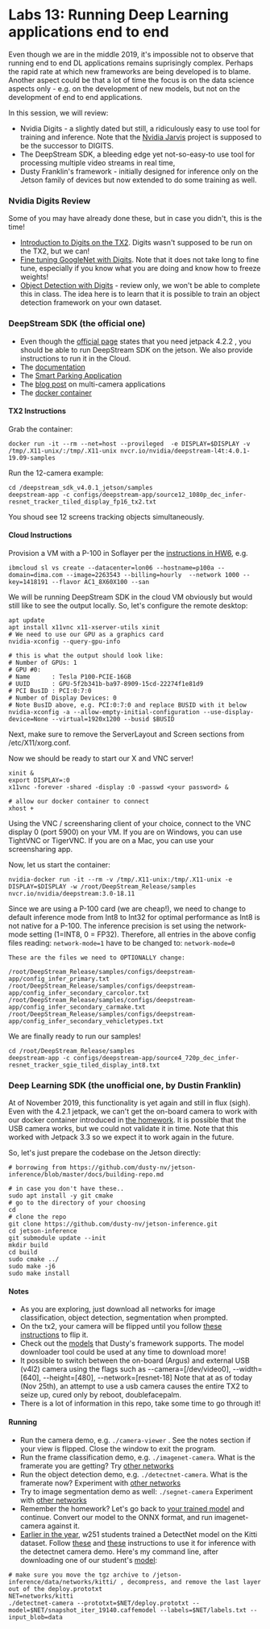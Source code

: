 # Labs 13: Running Deep Learning applications end to end
Even though we are in the middle 2019, it's impossible not to observe that running end to end DL applications remains suprisingly complex. Perhaps the rapid rate at which new frameworks are being developed is to blame.  Another aspect could be that a lot of time the focus is on the data science aspects only - e.g. on the development of new models, but not on the development of end to end applications. 

In this session, we will review:
* Nvidia Digits - a slightly dated but still, a ridiculously easy to use tool for training and inference.  Note that the [Nvidia Jarvis](https://developer.nvidia.com/nvidia-jarvis) project is supposed to be the successor to DIGITS.
* The DeepStream SDK, a bleeding edge yet not-so-easy-to use tool for processing multiple video streams in real time, 
* Dusty Franklin's framework - initially designed for inference only on the Jetson family of devices but now extended to do some training as well.

### Nvidia Digits Review
Some of you may have already done these, but in case you didn't, this is the time!
* [Introduction to Digits on the TX2](https://github.com/MIDS-scaling-up/v2/blob/master/week05/labs/intro-digits-tx2.md). Digits wasn't supposed to be run on the TX2, but we can!
* [Fine tuning GoogleNet with Digits](https://github.com/MIDS-scaling-up/v2/blob/master/week05/labs/lab_digits.md). Note that it does not take long to fine tune, especially if you know what you are doing and know how to freeze weights!
* [Object Detection with Digits](https://github.com/MIDS-scaling-up/v2/tree/master/week07/hw/backup) - review only, we won't be able to complete this in class.  The idea here is to learn that it is possible to train an object detection framework on your own dataset.

### DeepStream SDK (the official one)
* Even though the [official page](https://ngc.nvidia.com/catalog/containers/nvidia:deepstream-l4t) states that you need jetpack 4.2.2 , you should be able to run DeepStream SDK on the jetson.  We also provide instructions to run it in the Cloud.
* The [documentation](https://developer.nvidia.com/deepstream-sdk)
* The [Smart Parking Application](https://github.com/NVIDIA-AI-IOT/deepstream_360_d_smart_parking_application/tree/master/perception_docker)
* The [blog post](https://devblogs.nvidia.com/multi-camera-large-scale-iva-deepstream-sdk/) on multi-camera applications
* The [docker container](https://ngc.nvidia.com/catalog/containers/nvidia:deepstream)
#### TX2 Instructions
Grab the container:
```
docker run -it --rm --net=host --provileged  -e DISPLAY=$DISPLAY -v /tmp/.X11-unix/:/tmp/.X11-unix nvcr.io/nvidia/deepstream-l4t:4.0.1-19.09-samples
```
Run the 12-camera example:
```
cd /deepstream_sdk_v4.0.1_jetson/samples
deepstream-app -c configs/deepstream-app/source12_1080p_dec_infer-resnet_tracker_tiled_display_fp16_tx2.txt
```
You shoud see 12 screens tracking objects simultaneously.

#### Cloud Instructions
Provision a VM with a P-100 in Soflayer per the [instructions in HW6](https://github.com/MIDS-scaling-up/v2/tree/master/week06/hw), e.g.
```
ibmcloud sl vs create --datacenter=lon06 --hostname=p100a --domain=dima.com --image=2263543 --billing=hourly  --network 1000 --key=1418191 --flavor AC1_8X60X100 --san
```


We will be running DeepStream SDK in the cloud VM obviously but would still like to see the output locally.  So, let's configure the remote desktop:
```
apt update
apt install x11vnc x11-xserver-utils xinit
# We need to use our GPU as a graphics card
nvidia-xconfig --query-gpu-info

# this is what the output should look like: 
# Number of GPUs: 1
# GPU #0:
# Name      : Tesla P100-PCIE-16GB
# UUID      : GPU-5f2b341b-ba97-8909-15cd-22274f1e81d9
# PCI BusID : PCI:0:7:0
# Number of Display Devices: 0
# Note BusID above, e.g. PCI:0:7:0 and replace BUSID with it below
nvidia-xconfig -a --allow-empty-initial-configuration --use-display-device=None --virtual=1920x1200 --busid $BUSID
```
Next, make sure to remove the ServerLayout and Screen sections from /etc/X11/xorg.conf.

Now we should be ready to start our X and VNC server!
```
xinit & 
export DISPLAY=:0
x11vnc -forever -shared -display :0 -passwd <your password> &

# allow our docker container to connect 
xhost +
```
Using the VNC / screensharing client of your choice, connect to the VNC display 0 (port 5900) on your VM. If you are on Windows, you can use TightVNC or TigerVNC.  If you are on a Mac, you can use your screensharing app.

Now, let us start the container:
```
nvidia-docker run -it --rm -v /tmp/.X11-unix:/tmp/.X11-unix -e DISPLAY=$DISPLAY -w /root/DeepStream_Release/samples nvcr.io/nvidia/deepstream:3.0-18.11
```

Since we are using a P-100 card (we are cheap!), we need to change to default inference mode from Int8 to Int32 for optimal performance as Int8 is not native for a P-100. The inference precision is set using the network-mode setting (1=INT8, 0 = FP32). Therefore, all entries in the above config files reading: ```network-mode=1``` have to be changed to: ```network-mode=0```
```
These are the files we need to OPTIONALLY change:

/root/DeepStream_Release/samples/configs/deepstream-app/config_infer_primary.txt
/root/DeepStream_Release/samples/configs/deepstream-app/config_infer_secondary_carcolor.txt
/root/DeepStream_Release/samples/configs/deepstream-app/config_infer_secondary_carmake.txt
/root/DeepStream_Release/samples/configs/deepstream-app/config_infer_secondary_vehicletypes.txt
```
We are finally ready to run our samples!
```
cd /root/DeepStream_Release/samples
deepstream-app -c configs/deepstream-app/source4_720p_dec_infer-resnet_tracker_sgie_tiled_display_int8.txt

```

### Deep Learning SDK (the unofficial one, by Dustin Franklin)
At of November 2019, this functionality is yet again and still in flux (sigh).  Even with the 4.2.1 jetpack, we can't get the on-board camera to work with our docker container introduced in [the homework](https://github.com/MIDS-scaling-up/v2/tree/master/week13/hw). It is possible that the USB camera works, but we could not validate it in time. Note that this worked with Jetpack 3.3 so we expect it to work again in the future.

So, let's just prepare the codebase on the Jetson directly:
```
# borrowing from https://github.com/dusty-nv/jetson-inference/blob/master/docs/building-repo.md

# in case you don't have these.. 
sudo apt install -y git cmake 
# go to the directory of your choosing
cd 
# clone the repo
git clone https://github.com/dusty-nv/jetson-inference.git
cd jetson-inference
git submodule update --init
mkdir build
cd build
sudo cmake ../
sudo make -j6
sudo make install
```


#### Notes
* As you are exploring, just download all networks for image classification, object detection, segmentation when prompted.
* On the tx2, your camera will be flipped until you follow [these instructions](https://devtalk.nvidia.com/default/topic/1023180/jetson-tx2/imagenet-camera-gets-reverse-orientation-image-on-tx2-with-tr2-1/2) to flip it.
* Check out the [models](https://github.com/dusty-nv/jetson-inference#pre-trained-models) that Dusty's framework supports. The model downloader tool could be used at any time to download more!
* It possible to switch between the on-board (Argus) and external USB (v4l2) camera using the flags such as --camera=[/dev/video0], --width=[640], --height=[480], --network=[resnet-18]  Note that at as of today (Nov 25th), an attempt to use a usb camera causes the entire TX2 to seize up, cured only by reboot, doublefacepalm.
* There is a lot of information in this repo, take some time to go through it!

#### Running
* Run the camera demo, e.g. ```./camera-viewer``` . See the notes section if your view is flipped. Close the window to exit the program.
* Run the frame classification demo, e.g. ```./imagenet-camera```.  What is the framerate you are getting? Try [other networks](https://github.com/dusty-nv/jetson-inference/blob/master/docs/imagenet-camera.md)
* Run the object detection demo, e.g. ```./detectnet-camera```. What is the framerate now?  Experiment with [other networks](https://github.com/dusty-nv/jetson-inference/blob/master/docs/detectnet-camera-2.md)
* Try to image segmentation demo as well: ```./segnet-camera``` Experiment with [other networks](https://github.com/dusty-nv/jetson-inference/blob/master/docs/segnet-console.md)
* Remember the homework? Let's go back to [your trained model](https://github.com/dusty-nv/jetson-inference/blob/7e81381a96c1ac5f57f1728afbfdec7f1bfeffc2/docs/pytorch-plants.md) and continue. Convert our model to the ONNX format, and run imagenet-camera against it. 
* [Earlier in the year](https://github.com/MIDS-scaling-up/v2/tree/master/week07/hw/backup), w251 students trained a DetectNet model on the Kitti dataset.  Follow [these](https://github.com/dusty-nv/jetson-inference/blob/master/docs/detectnet-snapshot.md) and [these](https://github.com/dusty-nv/jetson-inference/blob/master/docs/imagenet-custom.md) instructions to use it for inference with the detectnet camera demo. Here's my command line, after downloading one of our student's [model](http://169.44.201.108:5000/models/20190216-223354-6fb5/download):
```
# make sure you move the tgz archive to /jetson-inference/data/networks/kitti/ , decompress, and remove the last layer out of the deploy.prototxt
NET=networks/kitti
./detectnet-camera --prototxt=$NET/deploy.prototxt --model=$NET/snapshot_iter_19140.caffemodel --labels=$NET/labels.txt --input_blob=data 
```


